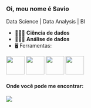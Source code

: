 ### Oi, meu nome é Savio
Data Science | Data Analysis | BI

- 👨🏻‍💻 **Ciência de dados**
- 👨🏻‍💻 **Análise de dados**
- 🖥️ Ferramentas: 

<div display='inline'>
 <img width="50" height="50" src="https://cdn.jsdelivr.net/gh/devicons/devicon/icons/python/python-original.svg" />
 <img width="50" height="50" src="https://cdn.jsdelivr.net/gh/devicons/devicon/icons/jupyter/jupyter-original.svg" />
 <img width="50" height="50" src="https://cdn.jsdelivr.net/gh/devicons/devicon/icons/matlab/matlab-original.svg" />
 <img width="50" height="50" src="https://cdn.jsdelivr.net/gh/devicons/devicon/icons/pycharm/pycharm-original.svg" />     
</div>

#### Onde você pode me encontrar:
<a href="https://www.linkedin.com/in/savio-ricardo-garcia">
 <img src="https://img.shields.io/badge/linkedin-%230077B5.svg?style=for-the-badge&logo=linkedin&logoColor=white)"/> 
</a>
